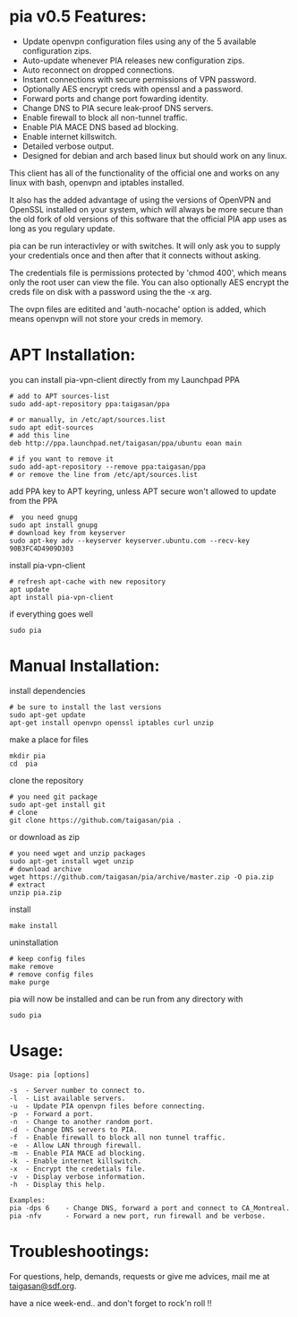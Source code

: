 pia v0.5 Features:
==========
- Update openvpn configuration files using any of the 5 available configuration zips.
- Auto-update whenever PIA releases new configuration zips.
- Auto reconnect on dropped connections.
- Instant connections with secure permissions of VPN password.
- Optionally AES encrypt creds with openssl and a password.
- Forward ports and change port fowarding identity.
- Change DNS to PIA secure leak-proof DNS servers.
- Enable firewall to block all non-tunnel traffic.
- Enable PIA MACE DNS based ad blocking.
- Enable internet killswitch.
- Detailed verbose output.
- Designed for debian and arch based linux but should work on any linux.

This client has all of the functionality of the official one and works on any linux with bash, openvpn and iptables installed.  


It also has the added advantage of using the versions of OpenVPN and OpenSSL installed on your system, which will always be more secure than the old fork of old versions of this software that the official PIA app uses as long as you regulary update.  


pia can be run interactivley or with switches. It will only ask you to supply your credentials once and then after that it connects without asking.  


The credentials file is permissions protected by 'chmod 400', which means only the root user can view the file. You can also optionally AES encrypt the creds file on disk with a password using the the -x arg.  


The ovpn files are editited and 'auth-nocache' option is added, which means openvpn will not store your creds in memory.  



APT Installation:
=================
you can install pia-vpn-client directly from my Launchpad PPA

	# add to APT sources-list
	sudo add-apt-repository ppa:taigasan/ppa

	# or manually, in /etc/apt/sources.list
	sudo apt edit-sources
	# add this line
	deb http://ppa.launchpad.net/taigasan/ppa/ubuntu eoan main

	# if you want to remove it
	sudo add-apt-repository --remove ppa:taigasan/ppa
	# or remove the line from /etc/apt/sources.list

add PPA key to APT keyring, unless APT secure won't allowed to update from the PPA

	#  you need gnupg
	sudo apt install gnupg
	# download key from keyserver
	sudo apt-key adv --keyserver keyserver.ubuntu.com --recv-key 90B3FC4D4909D303

install pia-vpn-client

	# refresh apt-cache with new repository
	apt update
	apt install pia-vpn-client

if everything goes well

	sudo pia



Manual Installation:
====================
install dependencies

	# be sure to install the last versions
	sudo apt-get update
	apt-get install openvpn openssl iptables curl unzip

make a place for files

	mkdir pia
	cd  pia

clone the repository

	# you need git package
	sudo apt-get install git
	# clone
	git clone https://github.com/taigasan/pia .

or download as zip

	# you need wget and unzip packages
	sudo apt-get install wget unzip
	# download archive
	wget https://github.com/taigasan/pia/archive/master.zip -O pia.zip
	# extract
	unzip pia.zip

install

	make install

uninstallation

	# keep config files
	make remove
	# remove config files
	make purge

pia will now be installed and can be run from any directory with

	sudo pia



Usage:
==========
	Usage: pia [options]

	-s	- Server number to connect to.
	-l	- List available servers.
	-u	- Update PIA openvpn files before connecting.
	-p	- Forward a port.
	-n	- Change to another random port.
	-d	- Change DNS servers to PIA.
	-f	- Enable firewall to block all non tunnel traffic.
	-e	- Allow LAN through firewall.
	-m	- Enable PIA MACE ad blocking.
	-k	- Enable internet killswitch.
	-x	- Encrypt the credetials file.
	-v	- Display verbose information.
	-h	- Display this help.

	Examples: 
	pia -dps 6    - Change DNS, forward a port and connect to CA_Montreal.
	pia -nfv      - Forward a new port, run firewall and be verbose.



Troubleshootings:
=================
For questions, help, demands, requests or give me advices, mail me at <taigasan@sdf.org>.

have a nice week-end..
and don't forget to rock'n roll !!
